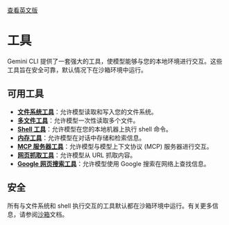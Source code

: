 [查看英文版](https://github.com/google-gemini/gemini-cli/blob/main/docs/tools/index.md)

# 工具

Gemini CLI 提供了一套强大的工具，使模型能够与您的本地环境进行交互。这些工具旨在安全可靠，默认情况下在沙箱环境中运行。

## 可用工具

-   [**文件系统工具**](file-system.md)：允许模型读取和写入您的文件系统。
-   [**多文件工具**](multi-file.md)：允许模型一次性读取多个文件。
-   [**Shell 工具**](shell.md)：允许模型在您的本地机器上执行 shell 命令。
-   [**内存工具**](memory.md)：允许模型在对话中存储和检索信息。
-   [**MCP 服务器工具**](mcp-server.md)：允许模型与模型上下文协议 (MCP) 服务器进行交互。
-   [**网页抓取工具**](web-fetch.md)：允许模型从 URL 抓取内容。
-   [**Google 网页搜索工具**](web-search.md)：允许模型使用 Google 搜索在网络上查找信息。

## 安全

所有与文件系统和 shell 执行交互的工具默认都在沙箱环境中运行。有关更多信息，请参阅[沙箱](../sandbox.md)文档。